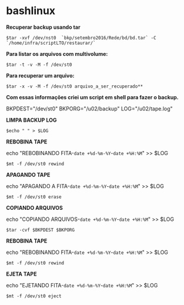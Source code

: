 # bashlinux

**Recuperar backup usando tar**

    $tar -xvf /dev/nst0  `bkp/setembro2016/Rede/bd/bd.tar` -C `/home/infra/scriptLTO/restaurar/`
         
**Para listar os arquivos com multivolume:**

    $tar -t -v -M -f /dev/st0

**Para recuperar um arquivo:**

    $tar -x -v -M -f /dev/st0 arquivo_a_ser_recuperado**

**Com essas informações criei um script em shell para fazer o backup.**

BKPDEST="/dev/st0"
BKPORG="/u02/backup"
LOG="/u02/tape.log"

**LIMPA BACKUP LOG**


    $echo " " > $LOG

**REBOBINA TAPE**

echo "REBOBINANDO FITA-`date +%d-%m-%Y`-`date +%H:%M`" >> $LOG

    $mt -f /dev/st0 rewind

**APAGANDO TAPE**

echo "APAGANDO A FITA-`date +%d-%m-%Y`-`date +%H:%M`" >> $LOG

    $mt -f /dev/st0 erase

**COPIANDO ARQUIVOS**

echo "COPIANDO ARQUIVOS-`date +%d-%m-%Y`-`date +%H:%M`" >> $LOG

    $tar -cvf $BKPDEST $BKPORG

**REBOBINA TAPE**

echo "REBOBINANDO FITA-`date +%d-%m-%Y`-`date +%H:%M`" >> $LOG

    $mt -f /dev/st0 rewind

**EJETA TAPE**

echo "EJETANDO FITA-`date +%d-%m-%Y`-`date +%H:%M`" >> $LOG

    $mt -f /dev/st0 eject
